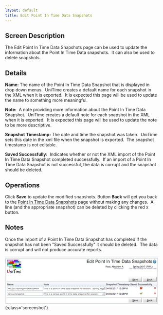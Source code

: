 ```yaml
---
layout: default
title: Edit Point In Time Data Snapshots
---
```



## Screen Description


 The Edit Point In Time Data Snapshots page can be used to update the information about the Point In Time Data snapshots.  It can also be used to delete snapshots.

## Details


 **Name:** The name of the Point In Time Data Snapshot that is displayed in drop down menus.  UniTime creates a default name for each snapshot in the XML when it is exported.  It is expected this page will be used to update the name to something more meaningful.


 **Note:**  A note providing more information about the Point In Time Data Snapshot.  UniTime creates a default note for each snapshot in the XML when it is exported.  It is expected this page will be used to update the note to be more descriptive.


 **Snapshot Timestamp:** The date and time the snapshot was taken.  UniTime sets this date in the xml file when the snapshot is exported.  The snapshot timestamp is not editable.


 **Saved Successfully:**  Indicates whether or not the XML import of the Point In Time Data Snapshot completed successfully.  If an import of a Point In Time Data Snapshot is not successful, the data is corrupt and the snapshot should be deleted.

## Operations


 Click **Save** to update the modified snapshots. Button **Back** will get you back to the [Point In Time Data Snapshots](point-in-time-data-snapshots) page without making any changes.  A line (and the appropriate snapshot) can be deleted by clicking the red x button.

## Notes


 Once the import of a Point In Time Data Snapshot has completed if the snapshot has not been "Saved Successfully" it should be deleted.  The data is corrupt and will not produce accurate reports.


![Edit Point In Time Data Snapshots](images/edit-point-in-time-data-snapshots-1.png){:class='screenshot'}
